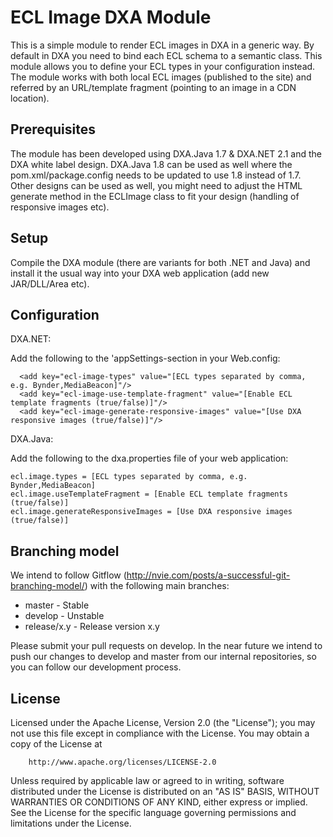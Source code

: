 ECL Image DXA Module
======================

This is a simple module to render ECL images in DXA in a generic way. By default in DXA you need to bind each ECL schema to a semantic class. This module allows you to define your ECL types in your configuration instead. The module works with both local ECL images (published to the site) and referred by an URL/template fragment (pointing to an image in a CDN location).

Prerequisites
----------------

The module has been developed using DXA.Java 1.7 & DXA.NET 2.1 and the DXA white label design. DXA.Java 1.8 can be used as well where the pom.xml/package.config needs to be updated to use 1.8 instead of 1.7. Other designs can be used as well, you might need to adjust the HTML generate method in the ECLImage class to fit your design (handling of responsive images etc).

Setup
-------

Compile the DXA module (there are variants for both .NET and Java) and install it the usual way into your DXA web application (add new JAR/DLL/Area etc).

Configuration
---------------

DXA.NET:

Add the following to the 'appSettings-section in your Web.config:
```
  <add key="ecl-image-types" value="[ECL types separated by comma, e.g. Bynder,MediaBeacon]"/>
  <add key="ecl-image-use-template-fragment" value="[Enable ECL template fragments (true/false)]"/>
  <add key="ecl-image-generate-responsive-images" value="[Use DXA responsive images (true/false)]"/>
```

DXA.Java:

Add the following to the dxa.properties file of your web application:
```
ecl.image.types = [ECL types separated by comma, e.g. Bynder,MediaBeacon]
ecl.image.useTemplateFragment = [Enable ECL template fragments (true/false)]
ecl.image.generateResponsiveImages = [Use DXA responsive images (true/false)]
```

Branching model
----------------

We intend to follow Gitflow (http://nvie.com/posts/a-successful-git-branching-model/) with the following main branches:

 - master - Stable
 - develop - Unstable
 - release/x.y - Release version x.y

Please submit your pull requests on develop. In the near future we intend to push our changes to develop and master from our internal repositories, so you can follow our development process.

License
---------

Licensed under the Apache License, Version 2.0 (the "License");
you may not use this file except in compliance with the License.
You may obtain a copy of the License at

        http://www.apache.org/licenses/LICENSE-2.0

Unless required by applicable law or agreed to in writing, software distributed under the License is distributed on an "AS IS" BASIS, WITHOUT WARRANTIES OR CONDITIONS OF ANY KIND, either express or implied.
See the License for the specific language governing permissions and limitations under the License.
